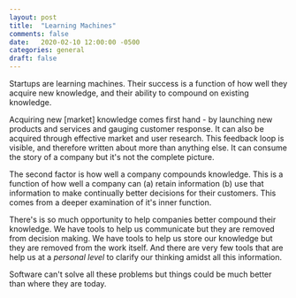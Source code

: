 ```yaml
---
layout: post
title:  "Learning Machines"
comments: false
date:   2020-02-10 12:00:00 -0500
categories: general
draft: false
---
```


Startups are learning machines. Their success is a function of how well they acquire new knowledge, and their ability to compound on existing knowledge.

Acquiring new [market] knowledge comes first hand - by launching new products and services and gauging customer response. It can also be acquired through effective market and user research. This feedback loop is visible, and therefore written about more than anything else. It can consume the story of a company but it's not the complete picture.

The second factor is how well a company compounds knowledge. This is a function of how well a company can (a) retain information (b) use that information to make continually better decisions for their customers. This comes from a deeper examination of it's inner function.

There's is so much opportunity to help companies better compound their knowledge. We have tools to help us communicate but they are removed from decision making. We have tools to help us store our knowledge but they are removed from the work itself. And there are very few tools that are help us at a _personal level_ to clarify our thinking amidst all this information.

Software can't solve all these problems but things could be much better than where they are today.